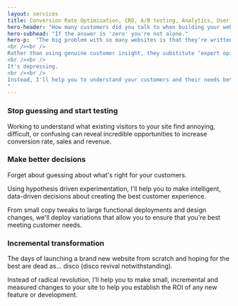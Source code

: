 ```yaml
---
layout: services
title: Conversion Rate Optimisation, CRO, A/B testing, Analytics, User research
hero-header: "How many customers did you talk to when building your website?"
hero-subhead: "If the answer is 'zero' you're not alone."
hero-p:  "The big problem with so many websites is that they're written, designed and built without anyone actually bothering to talk to the people who going to use them.
<br /><br />
Rather than using genuine customer insight, they substitute ‘expert opinion’, generic ‘best practise’ and mindlessly copying the mistakes of their competitors.
<br /><br />
It's depressing.
<br /><br />
Instead, I'll help you to understand your customers and their needs better to boost your conversion rate, increase customer satisfaction and improve team efficiency.
"
---
```

<h3>Stop guessing and start testing</h3>
<p>
Working to understand what existing visitors to your site find annoying, difficult, or confusing can reveal incredible opportunities to increase conversion rate, sales and revenue.
</p>
<h3>Make better decisions</h3>
<p>
Forget about guessing about what's right for your customers.
</p>
<p>
Using hypothesis driven experimentation, I'll help you to make intelligent, data-driven decisions about creating the best customer experience.
</p>
<p>
From small copy tweaks to large functional deployments and design changes, we'll deploy variations that allow you to ensure that you're best meeting customer needs.
</p>



<h3>Incremental transformation</h3>
<p>
The days of launching a brand new website from scratch and hoping for the best are dead as... disco (disco revival notwithstanding).
</p>
<p>
Instead of radical revolution, I'll help you to make small, incremental and measured changes to your site to help you establish the ROI of any new feature or development.
</p>
